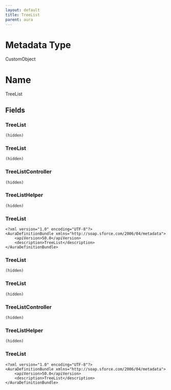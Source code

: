 ```yaml
---
layout: default
title: TreeList
parent: aura
---
```

# Metadata Type
CustomObject

# Name
TreeList
## Fields
### TreeList

```
(hidden)
```
### TreeList

```
(hidden)
```
### TreeListController

```
(hidden)
```
### TreeListHelper

```
(hidden)
```
### TreeList

```
<?xml version="1.0" encoding="UTF-8"?>
<AuraDefinitionBundle xmlns="http://soap.sforce.com/2006/04/metadata">
    <apiVersion>50.0</apiVersion>
    <description>TreeList</description>
</AuraDefinitionBundle>
```
### TreeList

```
(hidden)
```
### TreeList

```
(hidden)
```
### TreeListController

```
(hidden)
```
### TreeListHelper

```
(hidden)
```
### TreeList

```
<?xml version="1.0" encoding="UTF-8"?>
<AuraDefinitionBundle xmlns="http://soap.sforce.com/2006/04/metadata">
    <apiVersion>50.0</apiVersion>
    <description>TreeList</description>
</AuraDefinitionBundle>
```
